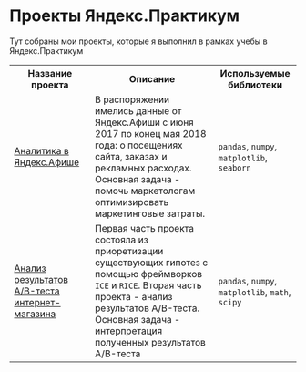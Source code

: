 # Проекты Яндекс.Практикум

Тут собраны мои проекты, которые я выполнил в рамках учебы в Яндекс.Практикум

<table>
	<tr>
		<th>Название проекта</th>
		<th>Описание</th>
		<th>Используемые библиотеки</th>
	</tr>
	<tr>
		<td><a href="https://github.com/stas-chuprinskiy/praktikum_projects/tree/master/yandex-afisha" alt="Аналитика в Яндекс.Афише">Аналитика в Яндекс.Афише</a></td>
		<td>В распоряжении имелись данные от Яндекс.Афиши с июня 2017 по конец мая 2018 года: о посещениях сайта, заказах и рекламных расходах. Основная задача - помочь маркетологам оптимизировать маркетинговые затраты.</td>
		<td><code>pandas</code>, <code>numpy</code>, <code>matplotlib</code>, <code>seaborn</code></td>
	</tr>
	<tr>
		<td><a href="https://github.com/stas-chuprinskiy/praktikum_projects/tree/master/ab-analysis" alt="Анализ результатов A/B-теста интернет-магазина">Анализ результатов A/B-теста интернет-магазина</a></td>
		<td>Первая часть проекта состояла из приоретизации существующих гипотез с помощью фреймворков <code>ICE</code> и <code>RICE</code>. Вторая часть проекта - анализ результатов A/B-теста. Основная задача - интерпретация полученных результатов A/B-теста</td>
		<td><code>pandas</code>, <code>numpy</code>, <code>matplotlib</code>, <code>math</code>, <code>scipy</code></td>
	</tr>
</table>